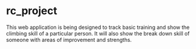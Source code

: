 # rc_project
This web application is being designed to track basic training and show the climbing skill of a particular person. It will also show the break down skill of someone with areas of improvement and strengths.
